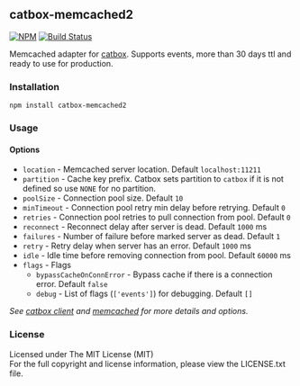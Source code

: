 ## catbox-memcached2

[![NPM][npm-image]][npm-url] [![Build Status][travis-image]][travis-url]

Memcached adapter for [catbox](https://github.com/hapijs/catbox).
Supports events, more than 30 days ttl and ready to use for production.

### Installation

```
npm install catbox-memcached2
```

### Usage

#### Options

* `location` - Memcached server location. Default `localhost:11211`
* `partition` - Cache key prefix. Catbox sets partition to `catbox` if it is not
  defined so use `NONE` for no partition.
* `poolSize` - Connection pool size. Default `10`
* `minTimeout` - Connection pool retry min delay before retrying. Default `0`
* `retries` - Connection pool retries to pull connection from pool. Default `0`
* `reconnect` - Reconnect delay after server is dead. Default `1000` ms
* `failures` - Number of failure before marked server as dead. Default `1`
* `retry` - Retry delay when server has an error. Default `1000` ms
* `idle` - Idle time before removing connection from pool. Default `60000` ms
* `flags` - Flags
  * `bypassCacheOnConnError` - Bypass cache if there is a connection error. Default `false`
  * `debug` - List of flags (`['events']`) for debugging. Default `[]`

*See [catbox client](https://github.com/hapijs/catbox#client) and 
[memcached](https://github.com/3rd-Eden/memcached#options) for more details and options.*

### License

Licensed under The MIT License (MIT)  
For the full copyright and license information, please view the LICENSE.txt file.

[npm-url]: http://npmjs.org/package/catbox-memcached2
[npm-image]: https://badge.fury.io/js/catbox-memcached2.png

[travis-url]: https://travis-ci.org/cmfatih/catbox-memcached2
[travis-image]: https://travis-ci.org/cmfatih/catbox-memcached2.svg?branch=master